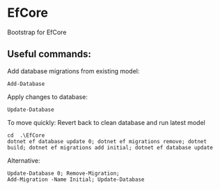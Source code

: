 # EfCore
Bootstrap for EfCore

## Useful commands:
Add database migrations from existing model:

`Add-Database`

Apply changes to database:

`Update-Database`


To move quickly:
Revert back to clean database and run latest model

```
cd  .\EfCore
dotnet ef database update 0; dotnet ef migrations remove; dotnet build; dotnet ef migrations add initial; dotnet ef database update
```

Alternative:
```
Update-Database 0; Remove-Migration; 
Add-Migration -Name Initial; Update-Database
```
